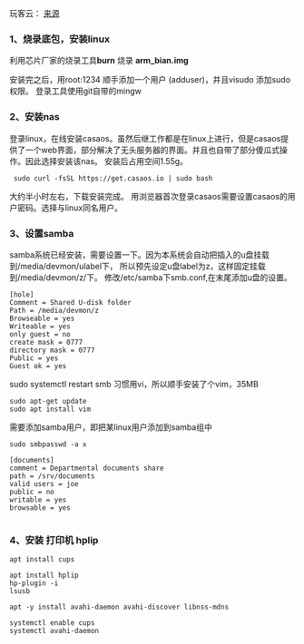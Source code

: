 玩客云：
[来源](https://post.smzdm.com/p/al8523zo/)
### 1、烧录底包，安装linux
利用芯片厂家的烧录工具**burn**
烧录 **arm_bian.img**

安装完之后，用root:1234 顺手添加一个用户 (adduser)，并且visudo 添加sudo权限。
登录工具使用git自带的mingw

### 2、安装nas
登录linux，在线安装casaos。虽然后继工作都是在linux上进行，但是casaos提供了一个web界面，部分解决了无头服务器的界面。并且也自带了部分傻瓜式操作。因此选择安装该nas。
安装后占用空间1.55g。
```
 sudo curl -fsSL https://get.casaos.io | sudo bash
```
大约半小时左右，下载安装完成。
用浏览器首次登录casaos需要设置casaos的用户密码。选择与linux同名用户。

### 3、设置samba
samba系统已经安装，需要设置一下。因为本系统会自动把插入的u盘挂载到/media/devmon/ulabel下，
所以预先设定u盘label为z，这样固定挂载到/media/devmon/z/下。
修改/etc/samba下smb.conf,在末尾添加u盘的设置。
```
[hole]
Comment = Shared U-disk folder
Path = /media/devmon/z
Browseable = yes
Writeable = yes
only guest = no
create mask = 0777
directory mask = 0777
Public = yes
Guest ok = yes

```
sudo systemctl restart smb
习惯用vi，所以顺手安装了个vim，35MB
```
sudo apt-get update
sudo apt install vim
```
需要添加samba用户，即把某linux用户添加到samba组中
```
sudo smbpasswd -a x

[documents]
comment = Departmental documents share
path = /srv/documents
valid users = joe
public = no
writable = yes
browsable = yes


```

### 4、安装 打印机 hplip

```
apt install cups

apt install hplip
hp-plugin -i
lsusb

apt -y install avahi-daemon avahi-discover libnss-mdns

systemctl enable cups
systemctl avahi-daemon


```
